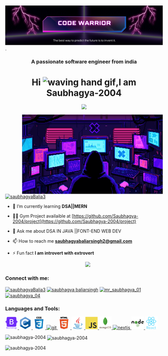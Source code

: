 ![logo](https://github.com/chandan789maity/chandan789maity/blob/main/head1.png).

<h3 align="center">A passionate software engineer from india</h3>
<h1 align="center">Hi <img src="https://user-images.githubusercontent.com/72663882/171687151-bb31c996-c9d2-49c8-b593-734946893b23.gif" alt="waving hand gif" aria-hidden="true" width="40" />,I am Saubhagya-2004</h1>
<p align="center">
   <img src="https://readme-typing-svg.demolab.com?font=Roboto+Slab&color=%237E3ACE&size=35&center=true&vCenter=true&width=850&duration=1500&pause=1000&lines=A+passionate+Fullstack+web+developer+from+India;" width="auto" height="35"/>
</p>
<img align="right" alt="coding" width="450" src="https://github.com/chandan789maity/chandan789maity/blob/main/right.gif?size=626&ext=jpg&ga=GA1.1.1536215559.1703188933&semt=ais">
    

<p align="left"> <a href="https://twitter.com/saubhagyaBalia3" target="blank"><img src="https://img.shields.io/twitter/follow/saubhagyaBalia3?logo=twitter&style=for-the-badge" alt="saubhagyaBalia3" /></a> </p>

- 🌱 I’m currently learning **DSA||MERN**

- 👨‍💻 Gym Project availaible at [https://github.com/Saubhagya-2004/project](https://github.com/Saubhagya-2004/project)
- 💬 Ask me about DSA IN JAVA ||FONT-END WEB DEV

- 📫 How to reach me **saubhagyabaliarsingh2@gmail.com**

- ⚡ Fun fact **I am introvert with extrovert**
  <p align="center">
     <img width="960" src="https://capsule-render.vercel.app/api?type=waving&color=gradient&height=100&section=footer"/>
</p>

<h3 align="left">Connect with me:</h3>
<p align="left">
<a href="https://twitter.com/saubhagyaBalia3" target="blank"><img align="center" src="https://raw.githubusercontent.com/rahuldkjain/github-profile-readme-generator/master/src/images/icons/Social/twitter.svg" alt="saubhagyaBalia3" height="30" width="40" /></a>
<a href="https://linkedin.com/in/saubhagya baliarsingh" target="blank"><img align="center" src="https://raw.githubusercontent.com/rahuldkjain/github-profile-readme-generator/master/src/images/icons/Social/linked-in-alt.svg" alt="saubhagya baliarsingh" height="30" width="40" /></a>
<a href="https://instagram.com/mr_saubhagya_01" target="blank"><img align="center" src="https://raw.githubusercontent.com/rahuldkjain/github-profile-readme-generator/master/src/images/icons/Social/instagram.svg" alt="mr_saubhagya_01" height="30" width="40" /></a>
<a href="https://www.leetcode.com/saubhagya_04" target="blank"><img align="center" src="https://raw.githubusercontent.com/rahuldkjain/github-profile-readme-generator/master/src/images/icons/Social/leet-code.svg" alt="saubhagya_04" height="30" width="40" /></a>
</p>

<h3 align="left">Languages and Tools:</h3>
<p align="left"> <a href="https://getbootstrap.com" target="_blank" rel="noreferrer"> <img src="https://raw.githubusercontent.com/devicons/devicon/master/icons/bootstrap/bootstrap-plain-wordmark.svg" alt="bootstrap" width="40" height="40"/> </a> <a href="https://www.cprogramming.com/" target="_blank" rel="noreferrer"> <img src="https://raw.githubusercontent.com/devicons/devicon/master/icons/c/c-original.svg" alt="c" width="40" height="40"/> </a> <a href="https://www.w3schools.com/css/" target="_blank" rel="noreferrer"> <img src="https://raw.githubusercontent.com/devicons/devicon/master/icons/css3/css3-original-wordmark.svg" alt="css3" width="40" height="40"/> </a> <a href="https://git-scm.com/" target="_blank" rel="noreferrer"> <img src="https://www.vectorlogo.zone/logos/git-scm/git-scm-icon.svg" alt="git" width="40" height="40"/> </a> <a href="https://www.w3.org/html/" target="_blank" rel="noreferrer"> <img src="https://raw.githubusercontent.com/devicons/devicon/master/icons/html5/html5-original-wordmark.svg" alt="html5" width="40" height="40"/> </a> <a href="https://www.java.com" target="_blank" rel="noreferrer"> <img src="https://raw.githubusercontent.com/devicons/devicon/master/icons/java/java-original.svg" alt="java" width="40" height="40"/> </a> <a href="https://developer.mozilla.org/en-US/docs/Web/JavaScript" target="_blank" rel="noreferrer"> <img src="https://raw.githubusercontent.com/devicons/devicon/master/icons/javascript/javascript-original.svg" alt="javascript" width="40" height="40"/> </a> <a href="https://www.mongodb.com/" target="_blank" rel="noreferrer"> <img src="https://raw.githubusercontent.com/devicons/devicon/master/icons/mongodb/mongodb-original-wordmark.svg" alt="mongodb" width="40" height="40"/> </a> <a href="https://nextjs.org/" target="_blank" rel="noreferrer"> <img src="https://cdn.worldvectorlogo.com/logos/nextjs-2.svg" alt="nextjs" width="40" height="40"/> </a> <a href="https://nodejs.org" target="_blank" rel="noreferrer"> <img src="https://raw.githubusercontent.com/devicons/devicon/master/icons/nodejs/nodejs-original-wordmark.svg" alt="nodejs" width="40" height="40"/> </a> <a href="https://reactjs.org/" target="_blank" rel="noreferrer"> <img src="https://raw.githubusercontent.com/devicons/devicon/master/icons/react/react-original-wordmark.svg" alt="react" width="40" height="40"/> </a> </p>

<p><img align="left" src="https://github-readme-stats.vercel.app/api/top-langs?username=saubhagya-2004&show_icons=true&locale=en&layout=compact" alt="saubhagya-2004" /></p>

<p>&nbsp;<img align="center" src="https://github-readme-stats.vercel.app/api?username=saubhagya-2004&show_icons=true&locale=en" alt="saubhagya-2004" /></p>

<p><img align="center" src="https://github-readme-streak-stats.herokuapp.com/?user=saubhagya-2004&" alt="saubhagya-2004" /></p>

